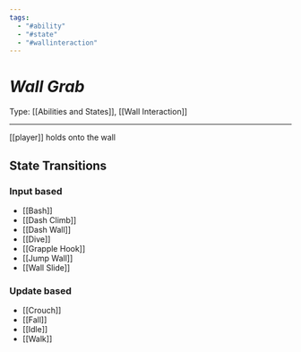 ```yaml
---
tags:
  - "#ability"
  - "#state"
  - "#wallinteraction"
---
```

# _Wall Grab_

Type: [[Abilities and States]], [[Wall Interaction]]

----


[[player]] holds onto the wall

## State Transitions

### Input based

* [[Bash]]
* [[Dash Climb]]
* [[Dash Wall]]
* [[Dive]]
* [[Grapple Hook]]
* [[Jump Wall]]
* [[Wall Slide]]

### Update based

* [[Crouch]]
* [[Fall]]
* [[Idle]]
* [[Walk]]